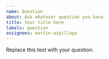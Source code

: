 ```yaml
---
name: Question
about: Ask whatever question you have
title: Your title here
labels: question
assignees: martin-azpillaga
---
```


Replace this text with your question.

